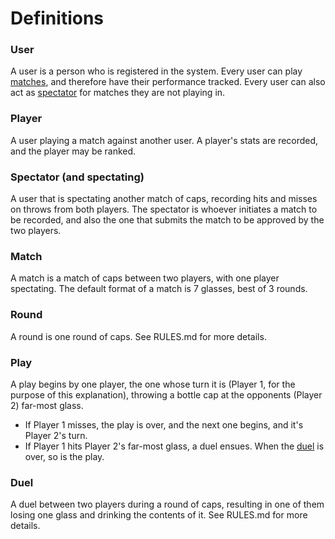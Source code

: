 # Definitions

### User
A user is a person who is registered in the system. Every user can play [matches](#match), and therefore have their performance tracked. Every user can also act as [spectator](#spectator) for matches they are not playing in.

### Player
A user playing a match against another user. A player's stats are recorded, and the player may be ranked.

### Spectator (and spectating)<a name="spectator"></a>
A user that is spectating another match of caps, recording hits and misses on throws from both players. The spectator is whoever initiates a match to be recorded, and also the one that submits the match to be approved by the two players.

### Match<a name="match"></a>
A match is a match of caps between two players, with one player spectating. The default format of a match is 7 glasses, best of 3 rounds.

### Round
A round is one round of caps. See RULES.md for more details.

### Play
A play begins by one player, the one whose turn it is (Player 1, for the purpose of this explanation), throwing a bottle cap at the opponents (Player 2) far-most glass.
* If Player 1 misses, the play is over, and the next one begins, and it's Player 2's turn.
* If Player 1 hits Player 2's far-most glass, a duel ensues. When the [duel](#duel) is over, so is the play.

### Duel<a name="duel"></a>
A duel between two players during a round of caps, resulting in one of them losing one glass and drinking the contents of it. See RULES.md for more details.
